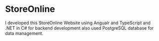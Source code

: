 # StoreOnline
I developed this StoreOnline Website using Angualr and TypeScript and .NET in C# for backend development also used PostgreSQL database for data management.
